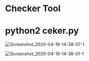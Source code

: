 # Checker Tool 
# python2 ceker.py

![Screenshot_2020-04-19-14-38-07-1](https://user-images.githubusercontent.com/49472584/79682428-60b7b900-824c-11ea-9dc9-25b4d3c21bf8.png)

![Screenshot_2020-04-19-14-38-01-1](https://user-images.githubusercontent.com/49472584/79682427-55fd2400-824c-11ea-9a58-84fd43712bb2.png)


